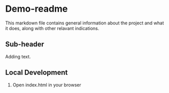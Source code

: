 # Demo-readme
This markdown file contains general information about the project and what it does, along with other relavant indications.

## Sub-header
Adding text.

## Local Development
1. Open index.html in your browser

